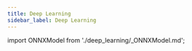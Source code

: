 ```yaml
---
title: Deep Learning
sidebar_label: Deep Learning
---
```


import ONNXModel from './deep_learning/_ONNXModel.md';

<ONNXModel/>

